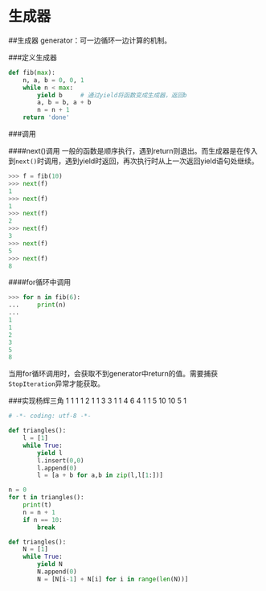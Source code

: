 # 生成器

##生成器
generator：可一边循环一边计算的机制。

###定义生成器

```python
def fib(max):
    n, a, b = 0, 0, 1
    while n < max:
        yield b     # 通过yield将函数变成生成器，返回b
        a, b = b, a + b
        n = n + 1
    return 'done'
```


###调用

####next()调用
一般的函数是顺序执行，遇到return则退出。而生成器是在传入到`next()`时调用，遇到yield时返回，再次执行时从上一次返回yield语句处继续。

```python
>>> f = fib(10)
>>> next(f)
1
>>> next(f)
1
>>> next(f)
2
>>> next(f)
3
>>> next(f)
5
>>> next(f)
8
```

####for循环中调用

```python
>>> for n in fib(6):
...     print(n)
...
1
1
2
3
5
8
```
当用for循环调用时，会获取不到generator中return的值。需要捕获`StopIteration`异常才能获取。

###实现杨辉三角
          1
        1   1
      1   2   1
    1   3   3   1
  1   4   6   4   1
1   5   10  10  5   1

```python
# -*- coding: utf-8 -*-

def triangles():
    l = [1]
    while True:
        yield l
        l.insert(0,0)
        l.append(0)
        l = [a + b for a,b in zip(l,l[1:])]

n = 0
for t in triangles():
    print(t)
    n = n + 1
    if n == 10:
        break
```

```python
def triangles():
    N = [1]
    while True:
        yield N
        N.append(0)
        N = [N[i-1] + N[i] for i in range(len(N))]
```


